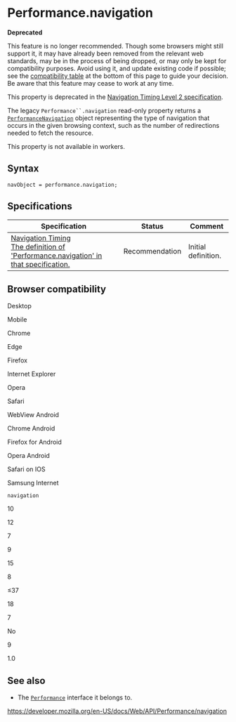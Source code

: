 Performance.navigation
======================

**Deprecated**

This feature is no longer recommended. Though some browsers might still support it, it may have already been removed from the relevant web standards, may be in the process of being dropped, or may only be kept for compatibility purposes. Avoid using it, and update existing code if possible; see the [compatibility table](#browser_compatibility) at the bottom of this page to guide your decision. Be aware that this feature may cease to work at any time.

This property is deprecated in the [Navigation Timing Level 2 specification](https://w3c.github.io/navigation-timing/#obsolete).

The legacy `Performance``.navigation` read-only property returns a [`PerformanceNavigation`](../performancenavigation) object representing the type of navigation that occurs in the given browsing context, such as the number of redirections needed to fetch the resource.

This property is not available in workers.

Syntax
------

    navObject = performance.navigation;

Specifications
--------------

<table><thead><tr class="header"><th>Specification</th><th>Status</th><th>Comment</th></tr></thead><tbody><tr class="odd"><td><a href="https://www.w3.org/TR/navigation-timing/#sec-window.performance-attribute">Navigation Timing<br />
<span class="small">The definition of 'Performance.navigation' in that specification.</span></a></td><td><span class="spec-rec">Recommendation</span></td><td>Initial definition.</td></tr></tbody></table>

Browser compatibility
---------------------

Desktop

Mobile

Chrome

Edge

Firefox

Internet Explorer

Opera

Safari

WebView Android

Chrome Android

Firefox for Android

Opera Android

Safari on IOS

Samsung Internet

`navigation`

10

12

7

9

15

8

≤37

18

7

No

9

1.0

See also
--------

-   The [`Performance`](../performance) interface it belongs to.

<a href="https://developer.mozilla.org/en-US/docs/Web/API/Performance/navigation" class="_attribution-link">https://developer.mozilla.org/en-US/docs/Web/API/Performance/navigation</a>
